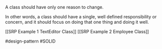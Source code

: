 A class should have only one reason to change. 

In other words, a class should have a single, well defined responsibility or concern, and it should focus on doing that one thing and doing it well.

[[SRP Example 1 TextEditor Class]]
[[SRP Example 2 Employee Class]]

#design-pattern #SOLID 